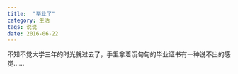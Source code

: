 ```yaml
---
title:  "毕业了"
category: 生活
tags: 说说
date: 2016-06-22
---
```

不知不觉大学三年的时光就过去了，手里拿着沉甸甸的毕业证书有一种说不出的感觉……